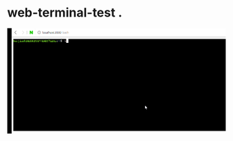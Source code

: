# web-terminal-test .

![Alt Text](https://github.com/n4oah/web-terminal-test/blob/master/animation.gif)
